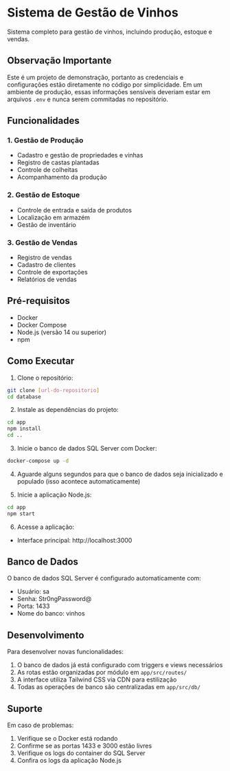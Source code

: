 # Sistema de Gestão de Vinhos

Sistema completo para gestão de vinhos, incluindo produção, estoque e vendas.

## Observação Importante
Este é um projeto de demonstração, portanto as credenciais e configurações estão diretamente no código por simplicidade. Em um ambiente de produção, essas informações sensíveis deveriam estar em arquivos `.env` e nunca serem commitadas no repositório.

## Funcionalidades

### 1. Gestão de Produção
- Cadastro e gestão de propriedades e vinhas
- Registro de castas plantadas
- Controle de colheitas
- Acompanhamento da produção

### 2. Gestão de Estoque
- Controle de entrada e saída de produtos
- Localização em armazém
- Gestão de inventário

### 3. Gestão de Vendas
- Registro de vendas
- Cadastro de clientes
- Controle de exportações
- Relatórios de vendas

## Pré-requisitos

- Docker
- Docker Compose
- Node.js (versão 14 ou superior)
- npm

## Como Executar

1. Clone o repositório:
```bash
git clone [url-do-repositorio]
cd database
```

2. Instale as dependências do projeto:
```bash
cd app
npm install
cd ..
```

3. Inicie o banco de dados SQL Server com Docker:
```bash
docker-compose up -d
```

4. Aguarde alguns segundos para que o banco de dados seja inicializado e populado (isso acontece automaticamente)

5. Inicie a aplicação Node.js:
```bash
cd app
npm start
```

6. Acesse a aplicação:
- Interface principal: http://localhost:3000

## Banco de Dados

O banco de dados SQL Server é configurado automaticamente com:
- Usuário: sa
- Senha: Str0ngPassword@
- Porta: 1433
- Nome do banco: vinhos

## Desenvolvimento

Para desenvolver novas funcionalidades:

1. O banco de dados já está configurado com triggers e views necessários
2. As rotas estão organizadas por módulo em `app/src/routes/`
3. A interface utiliza Tailwind CSS via CDN para estilização
4. Todas as operações de banco são centralizadas em `app/src/db/`

## Suporte

Em caso de problemas:
1. Verifique se o Docker está rodando
2. Confirme se as portas 1433 e 3000 estão livres
3. Verifique os logs do container do SQL Server
4. Confira os logs da aplicação Node.js 